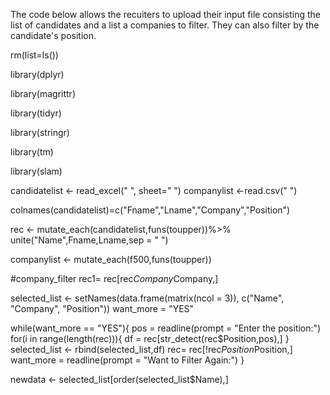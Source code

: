 
The code below allows the recuiters to upload their input file consisting the list of candidates and a list a companies to filter. They can also filter by the candidate's position.

rm(list=ls())

library(dplyr)

library(magrittr)

library(tidyr)

library(stringr)

library(tm)

library(slam)

candidatelist <- read_excel(" ", sheet=" ")
companylist <-read.csv(" ")

colnames(candidatelist)=c("Fname","Lname","Company","Position")

rec <- mutate_each(candidatelist,funs(toupper))%>%
  unite("Name",Fname,Lname,sep = " ")

companylist <- mutate_each(f500,funs(toupper))

#company_filter 
rec1= rec[rec$Company %in% companylist$Company,]


selected_list <- setNames(data.frame(matrix(ncol = 3)), c("Name", "Company", "Position"))
want_more = "YES"

while(want_more == "YES"){
  pos = readline(prompt = "Enter the position:")
  for(i in range(length(rec))){
    df = rec[str_detect(rec$Position,pos),]
  }
  selected_list <- rbind(selected_list,df)
  rec= rec[!rec$Position  %in% selected_list$Position,]
  want_more = readline(prompt = "Want to Filter Again:")
}

newdata <- selected_list[order(selected_list$Name),]
